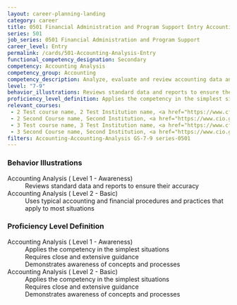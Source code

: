 ```yaml
---
layout: career-planning-landing
category: career
title: 0501 Financial Administration and Program Support Entry Accounting Analysis
series: 501
job_series: 0501 Financial Administration and Program Support
career_level: Entry
permalink: /cards/501-Accounting-Analysis-Entry
functional_competency_designation: Secondary
competency: Accounting Analysis
competency_group: Accounting
competency_description: Analyze, evaluate and review accounting data and reports using business tools and applications, and performance metrics to provide recommendations
level: "7-9"
behavior_illustrations: Reviews standard data and reports to ensure their accuracy ? Uses typical accounting and financial procedures and practices that apply to most situations
proficiency_level_definition: Applies the competency in the simplest situations ? Requires close and extensive guidance ? Demonstrates awareness of concepts and processes ? Applies the competency in the simplest situations ? Requires close and extensive guidance ? Demonstrates awareness of concepts and processes
relevant_courses: 
 - 2 Test course name, 2 Test Institution name, <a href="https://www.cfo.gov">www.cfo.gov</a>, <a href="https://www.fai.gov">www.fai.gov</a>
 - 2 Second Course name, Second Institution, <a href="https://www.cio.gov">www.cio.gov</a>
 - 3 Test course name, 3 Test Institution name, <a href="https://www.cfo.gov">www.cfo.gov</a>, <a href="https://www.fai.gov">www.fai.gov</a>
 - 3 Second Course name, Second Institution, <a href="https://www.cio.gov">www.cio.gov</a>
filters: Accounting-Accounting-Analysis GS-7-9 series-0501
---
```


<div class="desktop:grid-col-6 margin-y-205">
  <div class="border-top-05 bg-white padding-2 shadow-5 height-full members-hover border-1px border-gray-30 border-top-orange radius-lg">
    <h3>Behavior Illustrations</h3>
    <dl class="text-base"><dt>Accounting Analysis ( Level 1 - Awareness)</dt><dd>Reviews standard data and reports to ensure their accuracy</dd><dt>Accounting Analysis ( Level 2 - Basic)</dt><dd>Uses typical accounting and financial procedures and practices that apply to most situations</dd></dl>
  </div>
</div>
<div class="desktop:grid-col-6 margin-y-205">
  <div class="border-top-05 bg-white padding-2 shadow-5 height-full members-hover border-1px border-gray-30 border-top-orange radius-lg">
    <h3>Proficiency Level Definition</h3>
    <dl class="text-base"><dt>Accounting Analysis ( Level 1 - Awareness)</dt><dd>Applies the competency in the simplest situations </dd><dd> Requires close and extensive guidance </dd><dd> Demonstrates awareness of concepts and processes</dd><dt>Accounting Analysis ( Level 2 - Basic)</dt><dd>Applies the competency in the simplest situations </dd><dd> Requires close and extensive guidance </dd><dd> Demonstrates awareness of concepts and processes</dd></dl>
  </div>
</div>